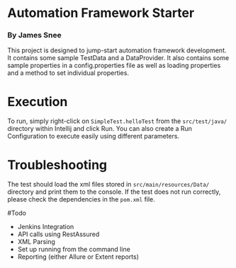 # Automation Framework Starter
### By James Snee
This project is designed to jump-start automation framework development. It contains some sample TestData and a DataProvider.
It also contains some sample properties in a config.properties file as well as loading properties and a method to set individual 
properties.

# Execution
To run, simply right-click on `SimpleTest.helloTest` from the `src/test/java/` directory within Intellij and click Run.
You can also create a Run Configuration to execute easily using different parameters.

# Troubleshooting
The test should load the xml files stored in `src/main/resources/Data/` directory and print them to the console. If the test does not run correctly, please check the dependencies in the `pom.xml` file.

#Todo

- Jenkins Integration
- API calls using RestAssured
- XML Parsing
- Set up running from the command line
- Reporting (either Allure or Extent reports)
